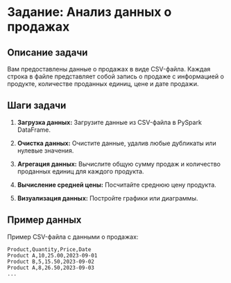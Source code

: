 # Задание: Анализ данных о продажах

## Описание задачи
Вам предоставлены данные о продажах в виде CSV-файла. Каждая строка в файле представляет собой запись о продаже с информацией о продукте, количестве проданных единиц, цене и дате продажи.

## Шаги задачи
1. **Загрузка данных:** Загрузите данные из CSV-файла в PySpark DataFrame.

2. **Очистка данных:** Очистите данные, удалив любые дубликаты или нулевые значения.

3. **Агрегация данных:** Вычислите общую сумму продаж и количество проданных единиц для каждого продукта.

4. **Вычисление средней цены:** Посчитайте среднюю цену продукта.

5. **Визуализация данных:** Постройте графики или диаграммы.

## Пример данных
Пример CSV-файла с данными о продажах:

```csv
Product,Quantity,Price,Date
Product A,10,25.00,2023-09-01
Product B,5,15.50,2023-09-02
Product A,8,26.50,2023-09-03
...
